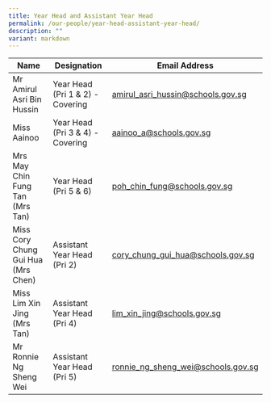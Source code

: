 ```yaml
---
title: Year Head and Assistant Year Head
permalink: /our-people/year-head-assistant-year-head/
description: ""
variant: markdown
---
```

| Name | Designation | Email Address |
| -------- | -------- | -------- |
| Mr Amirul Asri Bin Hussin    | Year Head <br> (Pri 1 &amp; 2) - Covering    | amirul_asri_hussin@schools.gov.sg     | 
| Miss Aainoo     | Year Head (Pri 3 &amp; 4) - Covering     | aainoo_a@schools.gov.sg     |
| Mrs May Chin Fung Tan (Mrs Tan)     | Year Head (Pri 5 &amp; 6)    | poh_chin_fung@schools.gov.sg     |
| Miss Cory Chung Gui Hua (Mrs Chen)| Assistant Year Head (Pri 2) | cory_chung_gui_hua@schools.gov.sg     |
| Miss Lim Xin Jing (Mrs Tan) | Assistant Year Head (Pri 4)     | lim_xin_jing@schools.gov.sg     |
| Mr Ronnie Ng Sheng Wei | Assistant Year Head (Pri 5)     | ronnie_ng_sheng_wei@schools.gov.sg     |